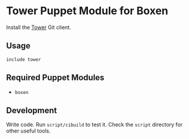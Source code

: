 # Tower Puppet Module for Boxen

Install the [Tower](http://www.git-tower.com) Git client.

## Usage

```puppet
include tower
```

## Required Puppet Modules

* `boxen`

## Development

Write code. Run `script/cibuild` to test it. Check the `script`
directory for other useful tools.
